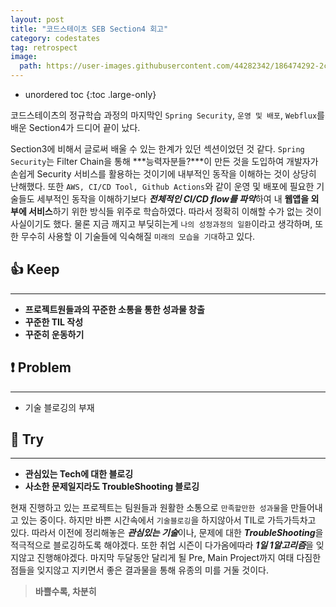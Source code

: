 ```yaml
---
layout: post
title: "코드스테이츠 SEB Section4 회고"
category: codestates
tag: retrospect
image:
  path: https://user-images.githubusercontent.com/44282342/186474292-2ce10e6f-e4e3-4f89-973f-7e94a5f15e78.gif
---
```


* unordered toc
{:toc .large-only}

코드스테이츠의 정규학습 과정의 마지막인 `Spring Security`, `운영 및 배포`, `Webflux`를 배운 Section4가 드디어 끝이 났다.

Section3에 비해서 글로써 배울 수 있는 한계가 있던 섹션이었던 것 같다. `Spring Security`는 Filter Chain을 통해 ***능력자분들?***이 만든 것을 도입하여 개발자가 손쉽게 Security 서비스를 활용하는 것이기에 내부적인 동작을 이해하는 것이 상당히 난해했다. 또한 `AWS, CI/CD Tool, Github Actions`와 같이 운영 및 배포에 필요한 기술들도 세부적인 동작을 이해하기보다 ***전체적인 CI/CD flow를 파악***하여 내 **웹앱을 외부에 서비스**하기 위한 방식들 위주로 학습하였다. 따라서 정확히 이해할 수가 없는 것이 사실이기도 했다. 물론 지금 깨지고 부딪히는게 `나의 성정과정의 일환`이라고 생각하며, 또한 무수히 사용할 이 기술들에 익숙해질 `미래의 모습을 기대`하고 있다.

## 👍 Keep
***

* **프로젝트원들과의 꾸준한 소통을 통한 성과물 창출**
* **꾸준한 TIL 작성**
* **꾸준히 운동하기**

## ❗ Problem
***

* 기술 블로깅의 부재

## 🎯 Try
***

* **관심있는 Tech에 대한 블로깅**
* **사소한 문제일지라도 TroubleShooting 블로깅**

현재 진행하고 있는 프로젝트는 팀원들과 원활한 소통으로 `만족할만한 성과물`을 만들어내고 있는 중이다. 하지만 바쁜 시간속에서 `기술블로깅`을 하지않아서 TIL로 가득가득차고 있다. 따라서 이전에 정리해놓은 ***관심있는 기술***이나, 문제에 대한 ***TroubleShooting***을 적극적으로 블로깅하도록 해야겠다. 또한 취업 시즌이 다가옴에따라 ***1일 1알고리즘***을 잊지않고 진행해야겠다.
마지막 두달동안 달리게 될 Pre, Main Project까지 여태 다짐한 점들을 잊지않고 지키면서 좋은 결과물을 통해 유종의 미를 거둘 것이다.

> **바쁠수록, 차분히**